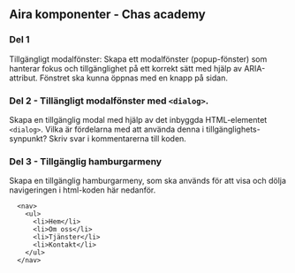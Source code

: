 ## Aira komponenter - Chas academy

### Del 1

Tillgängligt modalfönster: Skapa ett modalfönster (popup-fönster) som hanterar fokus och tillgänglighet på ett korrekt sätt med hjälp av ARIA-attribut. Fönstret ska kunna öppnas med en knapp på sidan.

### Del 2 - Tillängligt modalfönster med `<dialog>`.

Skapa en tillgänglig modal med hjälp av det inbyggda HTML-elementet `<dialog>`. Vilka är fördelarna med att använda denna i tillgänglighets-synpunkt? Skriv svar i kommentarerna till koden.

### Del 3 - Tillgänglig hamburgarmeny

Skapa en tillgänglig hamburgarmeny, som ska används för att visa och dölja navigeringen i html-koden här nedanför.

```
  <nav>
    <ul>
      <li>Hem</li>
      <li>Om oss</li>
      <li>Tjänster</li>
      <li>Kontakt</li>
    </ul>
  </nav>
```
